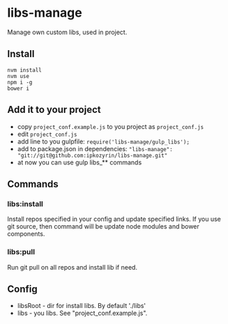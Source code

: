 # libs-manage
Manage own custom libs, used in project.

## Install

    nvm install
    nvm use
    npm i -g
    bower i


## Add it to your project

* copy `project_conf.example.js` to you project as `project_conf.js`
* edit `project_conf.js`
* add line to you gulpfile: `require('libs-manage/gulp_libs');`
* add to package.json in dependencies: `"libs-manage": "git://git@github.com:ipkozyrin/libs-manage.git"`
* at now you can use gulp libs_** commands


## Commands

### libs:install
Install repos specified in your config and update specified links.
If you use git source, then command will be update node modules and bower components.


### libs:pull
Run git pull on all repos and install lib if need.


## Config
* libsRoot - dir for install libs. By default './libs'
* libs - you libs. See "project_conf.example.js".



